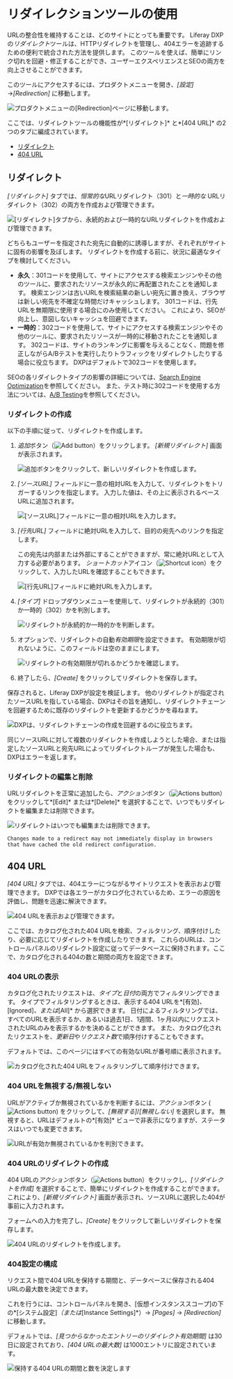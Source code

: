 # リダイレクションツールの使用

URLの整合性を維持することは、どのサイトにとっても重要です。 Liferay DXPの*リダイレクト*ツールは、HTTPリダイレクトを管理し、404エラーを追跡するための便利で統合された方法を提供します。 このツールを使えば、簡単にリンク切れを回避・修正することができ、ユーザーエクスペリエンスとSEOの両方を向上させることができます。

このツールにアクセスするには、プロダクトメニューを開き、*[設定]* →*[Redirection]* に移動します。

![プロダクトメニューの[Redirection]ページに移動します。](./using-the-redirection-tool/images/01.png)

ここでは、リダイレクトツールの機能性が*[リダイレクト]* と*[404 URL]* の2つのタブに編成されています。

  - [リダイレクト](#redirects)
  - [404 URL](#404-urls)

## リダイレクト

*[リダイレクト]* タブでは、*恒常的な*URLリダイレクト（301）と*一時的な* URLリダイレクト（302）の両方を作成および管理できます。

![[リダイレクト]タブから、永続的および一時的なURLリダイレクトを作成および管理できます。](./using-the-redirection-tool/images/02.png)

どちらもユーザーを指定された宛先に自動的に誘導しますが、それぞれがサイトに固有の影響を及ぼします。 リダイレクトを作成する前に、状況に最適なタイプを検討してください。

  - **永久**：301コードを使用して、サイトにアクセスする検索エンジンやその他のツールに、要求されたリソースが永久的に再配置されたことを通知します。 検索エンジンは古いURLを検索結果の新しい宛先に置き換え、ブラウザは新しい宛先を不確定な時間だけキャッシュします。 301コードは、行先URLを無期限に使用する場合にのみ使用してください。 これにより、SEOが向上し、意図しないキャッシュを回避できます。
  - **一時的**：302コードを使用して、サイトにアクセスする検索エンジンやその他のツールに、要求されたリソースが一時的に移動されたことを通知します。 302コードは、サイトのランキングに影響を与えることなく、問題を修正しながらA/Bテストを実行したりトラフィックをリダイレクトしたりする場合に役立ちます。 DXPはデフォルトで302コードを使用します。

SEOの各リダイレクトタイプの影響の詳細については、[Search Engine Optimization](../../optimizing_sites.html#search-engine-optimization)を参照してください。 また、テスト時に302コードを使用する方法については、[A/B Testing](../../optimizing-sites/ab_testing.html)を参照してください。

### リダイレクトの作成

以下の手順に従って、リダイレクトを作成します。

1.  *追加*ボタン（![Add button](../../../images/icon-add.png)）をクリックします。 *[新規リダイレクト]* 画面が表示されます。

    ![追加ボタンをクリックして、新しいリダイレクトを作成します。](./using-the-redirection-tool/images/03.png)

2.  *[ソースURL]* フィールドに一意の相対URLを入力して、リダイレクトをトリガーするリンクを指定します。 入力した値は、その上に表示されるベースURLに追加されます。

    ![[ソースURL]フィールドに一意の相対URLを入力します。](./using-the-redirection-tool/images/04.png)

3.  *[行先URL]* フィールドに絶対URLを入力して、目的の宛先へのリンクを指定します。

    この宛先は内部または外部にすることができますが、常に絶対URLとして入力する必要があります。 *ショートカット*アイコン（![Shortcut icon](../../../images/icon-shortcut.png)）をクリックして、入力したURLを確認することもできます。

    ![[行先URL]フィールドに絶対URLを入力します。](./using-the-redirection-tool/images/05.png)

4.  *[タイプ]* ドロップダウンメニューを使用して、リダイレクトが永続的（301）か一時的（302）かを判別します。

    ![リダイレクトが永続的か一時的かを判断します。](./using-the-redirection-tool/images/06.png)

5.  オプションで、リダイレクトの自動*有効期限*を設定できます。 有効期限が切れないように、このフィールドは空のままにします。

    ![リダイレクトの有効期限が切れるかどうかを確認します。](./using-the-redirection-tool/images/07.png)

6.  終了したら、*[Create]* をクリックしてリダイレクトを保存します。

保存されると、Liferay DXPが設定を検証します。 他のリダイレクトが指定されたソースURLを指している場合、DXPはその旨を通知し、リダイレクトチェーンを回避するために既存のリダイレクトを更新するかどうかを尋ねます。

![DXPは、リダイレクトチェーンの作成を回避するのに役立ちます。](./using-the-redirection-tool/images/08.png)

同じソースURLに対して複数のリダイレクトを作成しようとした場合、または指定したソースURLと宛先URLによってリダイレクトループが発生した場合も、DXPはエラーを返します。

### リダイレクトの編集と削除

URLリダイレクトを正常に追加したら、*アクション*ボタン（![Actions button](../../../images/icon-actions.png)）をクリックして*[Edit]* または*[Delete]* を選択することで、いつでもリダイレクトを編集または削除できます。

![リダイレクトはいつでも編集または削除できます。](./using-the-redirection-tool/images/09.png)

```{note}
Changes made to a redirect may not immediately display in browsers that have cached the old redirect configuration.
```

## 404 URL

*[404 URL]* タブでは、404エラーにつながるサイトリクエストを表示および管理できます。 DXPでは各エラーがカタログ化されているため、エラーの原因を評価し、問題を迅速に解決できます。

![404 URLを表示および管理できます。](./using-the-redirection-tool/images/10.png)

ここでは、カタログ化された404 URLを検索、フィルタリング、順序付けしたり、必要に応じてリダイレクトを作成したりできます。 これらのURLは、コントロールパネルのリダイレクト設定に従ってデータベースに保持されます。ここで、カタログ化される404の数と期間の両方を設定できます。

### 404 URLの表示

カタログ化されたリクエストは、*タイプ*と*日付*の両方でフィルタリングできます。 タイプでフィルタリングするときは、表示する404 URLを*[有効]*、*[Ignored]*、または*[All]* から選択できます。 日付によるフィルタリングでは、すべてのURLを表示するか、あるいは過去1日、1週間、1ヶ月以内にリクエストされたURLのみを表示するかを決めることができます。 また、カタログ化されたリクエストを、*更新日*や*リクエスト数*で順序付けすることもできます。

デフォルトでは、このページにはすべての有効なURLが番号順に表示されます。

![カタログ化された404 URLをフィルタリングして順序付けできます。](./using-the-redirection-tool/images/11.png)

### 404 URLを無視する/無視しない

URLがアクティブか無視されているかを判断するには、*アクション*ボタン (![Actions button](../../../images/icon-actions.png)) をクリックして、*[無視する]*/*[無視しない]* を選択します。 無視すると、URLはデフォルトの*[有効]* ビューで非表示になりますが、ステータスはいつでも変更できます。

![URLが有効か無視されているかを判別できます。](./using-the-redirection-tool/images/12.png)

### 404 URLのリダイレクトの作成

404 URLの*アクション*ボタン（![Actions button](../../../images/icon-actions.png)）をクリックし、*[リダイレクトを作成]* を選択することで、簡単にリダイレクトを作成することができます。 これにより、*[新規リダイレクト]* 画面が表示され、ソースURLに選択した404が事前に入力されます。

フォームへの入力を完了し、*[Create]* をクリックして新しいリダイレクトを保存します。

![404 URLのリダイレクトを作成します。](./using-the-redirection-tool/images/13.png)

### 404設定の構成

リクエスト間で404 URLを保持する期間と、データベースに保存される404 URLの最大数を決定できます。

これを行うには、コントロールパネルを開き、[仮想インスタンススコープ]の下の*[システム設定]*（または*[Instance Settings]*）→ *[Pages]* → *[Redirection]* に移動します。

デフォルトでは、*[見つからなかったエントリーのリダイレクト有効期間]* は30日に設定されており、*[404 URLの最大数]* は1000エントリに設定されています。

![保持する404 URLの期間と数を決定します](./using-the-redirection-tool/images/14.png)
